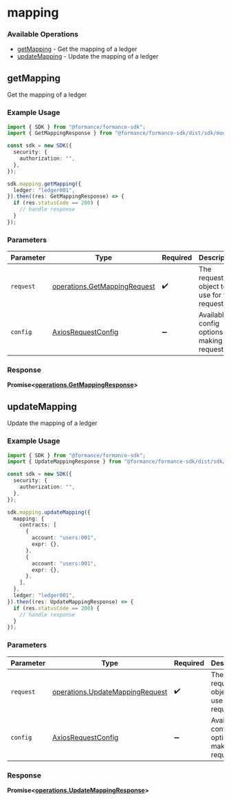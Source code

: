# mapping

### Available Operations

* [getMapping](#getmapping) - Get the mapping of a ledger
* [updateMapping](#updatemapping) - Update the mapping of a ledger

## getMapping

Get the mapping of a ledger

### Example Usage

```typescript
import { SDK } from "@formance/formance-sdk";
import { GetMappingResponse } from "@formance/formance-sdk/dist/sdk/models/operations";

const sdk = new SDK({
  security: {
    authorization: "",
  },
});

sdk.mapping.getMapping({
  ledger: "ledger001",
}).then((res: GetMappingResponse) => {
  if (res.statusCode == 200) {
    // handle response
  }
});
```

### Parameters

| Parameter                                                                    | Type                                                                         | Required                                                                     | Description                                                                  |
| ---------------------------------------------------------------------------- | ---------------------------------------------------------------------------- | ---------------------------------------------------------------------------- | ---------------------------------------------------------------------------- |
| `request`                                                                    | [operations.GetMappingRequest](../../models/operations/getmappingrequest.md) | :heavy_check_mark:                                                           | The request object to use for the request.                                   |
| `config`                                                                     | [AxiosRequestConfig](https://axios-http.com/docs/req_config)                 | :heavy_minus_sign:                                                           | Available config options for making requests.                                |


### Response

**Promise<[operations.GetMappingResponse](../../models/operations/getmappingresponse.md)>**


## updateMapping

Update the mapping of a ledger

### Example Usage

```typescript
import { SDK } from "@formance/formance-sdk";
import { UpdateMappingResponse } from "@formance/formance-sdk/dist/sdk/models/operations";

const sdk = new SDK({
  security: {
    authorization: "",
  },
});

sdk.mapping.updateMapping({
  mapping: {
    contracts: [
      {
        account: "users:001",
        expr: {},
      },
      {
        account: "users:001",
        expr: {},
      },
    ],
  },
  ledger: "ledger001",
}).then((res: UpdateMappingResponse) => {
  if (res.statusCode == 200) {
    // handle response
  }
});
```

### Parameters

| Parameter                                                                          | Type                                                                               | Required                                                                           | Description                                                                        |
| ---------------------------------------------------------------------------------- | ---------------------------------------------------------------------------------- | ---------------------------------------------------------------------------------- | ---------------------------------------------------------------------------------- |
| `request`                                                                          | [operations.UpdateMappingRequest](../../models/operations/updatemappingrequest.md) | :heavy_check_mark:                                                                 | The request object to use for the request.                                         |
| `config`                                                                           | [AxiosRequestConfig](https://axios-http.com/docs/req_config)                       | :heavy_minus_sign:                                                                 | Available config options for making requests.                                      |


### Response

**Promise<[operations.UpdateMappingResponse](../../models/operations/updatemappingresponse.md)>**

